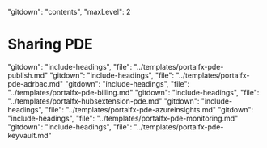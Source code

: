 "gitdown": "contents", "maxLevel": 2

<a name="sharing-pde"></a>
# Sharing PDE
"gitdown": "include-headings", "file": "../templates/portalfx-pde-publish.md"
"gitdown": "include-headings", "file": "../templates/portalfx-pde-adrbac.md"
"gitdown": "include-headings", "file": "../templates/portalfx-pde-billing.md"
"gitdown": "include-headings", "file": "../templates/portalfx-hubsextension-pde.md"
"gitdown": "include-headings", "file": "../templates/portalfx-pde-azureinsights.md"
"gitdown": "include-headings", "file": "../templates/portalfx-pde-monitoring.md"
"gitdown": "include-headings", "file": "../templates/portalfx-pde-keyvault.md"

